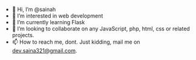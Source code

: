 - 👋 Hi, I’m @sainah
- 👀 I’m interested in web development 
- 🌱 I’m currently learning Flask
- 💞️ I’m looking to collaborate on any JavaScript, php, html, css or related projects.
- 📫 How to reach me, dont.  Just kidding, mail me on dev.saina321@gmail.com.

<!---
sainah/sainah is a ✨ special ✨ repository because its `README.md` (this file) appears on your GitHub profile.
You can click the Preview link to take a look at your changes.
--->
